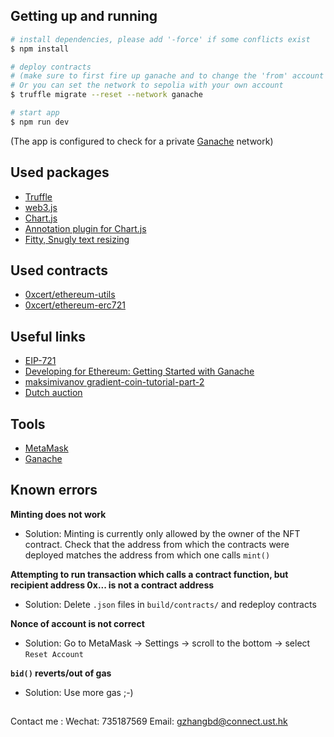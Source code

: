 ## Getting up and running

```bash
# install dependencies, please add '-force' if some conflicts exist 
$ npm install 

# deploy contracts
# (make sure to first fire up ganache and to change the 'from' account in 'truffle.js').
# Or you can set the network to sepolia with your own account
$ truffle migrate --reset --network ganache

# start app
$ npm run dev
```

(The app is configured to check for a private [Ganache](https://truffleframework.com/ganache) network)

## Used packages

- [Truffle](https://truffleframework.com/truffle)
- [web3.js](https://github.com/ethereum/web3.js/)
- [Chart.js](https://github.com/chartjs/Chart.js)
- [Annotation plugin for Chart.js](https://github.com/chartjs/chartjs-plugin-annotation)
- [Fitty, Snugly text resizing](https://github.com/rikschennink/fitty)

## Used contracts

- [0xcert/ethereum-utils](https://github.com/0xcert/ethereum-utils)
- [0xcert/ethereum-erc721](https://github.com/0xcert/ethereum-erc721)

## Useful links

- [EIP-721](https://github.com/ethereum/EIPs/blob/master/EIPS/eip-721.md)
- [Developing for Ethereum: Getting Started with Ganache](https://www.codementor.io/swader/developing-for-ethereum-getting-started-with-ganache-l6abwh62j)
- [maksimivanov gradient-coin-tutorial-part-2](https://maksimivanov.com/posts/gradient-coin-tutorial-part-2/)
- [Dutch auction](https://en.wikipedia.org/wiki/Dutch_auction)

## Tools

- [MetaMask](https://metamask.io/)
- [Ganache](https://truffleframework.com/ganache)

## Known errors

**Minting does not work**

- Solution:
  Minting is currently only allowed by the owner of the NFT contract.
  Check that the address from which the contracts were deployed matches the
  address from which one calls `mint()`

**Attempting to run transaction which calls a contract function, but recipient address 0x... is not a contract address**

- Solution:
  Delete `.json` files in `build/contracts/` and redeploy contracts

**Nonce of account is not correct**

- Solution:
  Go to MetaMask -> Settings -> scroll to the bottom -> select `Reset Account`

**`bid()` reverts/out of gas**

- Solution:
  Use more gas ;-)

##
Contact me : Wechat: 735187569
             Email: gzhangbd@connect.ust.hk

